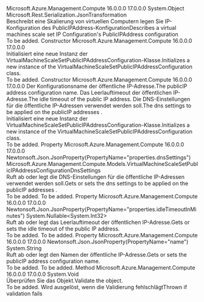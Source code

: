 <Type Name="VirtualMachineScaleSetPublicIPAddressConfiguration" FullName="Microsoft.Azure.Management.Compute.Models.VirtualMachineScaleSetPublicIPAddressConfiguration">
  <TypeSignature Language="C#" Value="public class VirtualMachineScaleSetPublicIPAddressConfiguration" />
  <TypeSignature Language="ILAsm" Value=".class public auto ansi beforefieldinit VirtualMachineScaleSetPublicIPAddressConfiguration extends System.Object" />
  <TypeSignature Language="DocId" Value="T:Microsoft.Azure.Management.Compute.Models.VirtualMachineScaleSetPublicIPAddressConfiguration" />
  <TypeSignature Language="VB.NET" Value="Public Class VirtualMachineScaleSetPublicIPAddressConfiguration" />
  <TypeSignature Language="F#" Value="type VirtualMachineScaleSetPublicIPAddressConfiguration = class" />
  <AssemblyInfo>
    <AssemblyName>Microsoft.Azure.Management.Compute</AssemblyName>
    <AssemblyVersion>16.0.0.0</AssemblyVersion>
    <AssemblyVersion>17.0.0.0</AssemblyVersion>
  </AssemblyInfo>
  <Base>
    <BaseTypeName>System.Object</BaseTypeName>
  </Base>
  <Interfaces />
  <Attributes>
    <Attribute>
      <AttributeName>Microsoft.Rest.Serialization.JsonTransformation</AttributeName>
    </Attribute>
  </Attributes>
  <Docs>
    <summary>
            <span data-ttu-id="0df62-101">Beschreibt eine Skalierung von virtuellen Computern legen Sie IP-Konfiguration des PublicIPAddress-Konfiguration</span><span class="sxs-lookup"><span data-stu-id="0df62-101">Describes a virtual machines scale set IP Configuration's PublicIPAddress configuration</span></span>
            </summary>
    <remarks>To be added.</remarks>
  </Docs>
  <Members>
    <Member MemberName=".ctor">
      <MemberSignature Language="C#" Value="public VirtualMachineScaleSetPublicIPAddressConfiguration ();" />
      <MemberSignature Language="ILAsm" Value=".method public hidebysig specialname rtspecialname instance void .ctor() cil managed" />
      <MemberSignature Language="DocId" Value="M:Microsoft.Azure.Management.Compute.Models.VirtualMachineScaleSetPublicIPAddressConfiguration.#ctor" />
      <MemberSignature Language="VB.NET" Value="Public Sub New ()" />
      <MemberType>Constructor</MemberType>
      <AssemblyInfo>
        <AssemblyName>Microsoft.Azure.Management.Compute</AssemblyName>
        <AssemblyVersion>16.0.0.0</AssemblyVersion>
        <AssemblyVersion>17.0.0.0</AssemblyVersion>
      </AssemblyInfo>
      <Parameters />
      <Docs>
        <summary>
            <span data-ttu-id="0df62-102">Initialisiert eine neue Instanz der VirtualMachineScaleSetPublicIPAddressConfiguration-Klasse.</span><span class="sxs-lookup"><span data-stu-id="0df62-102">Initializes a new instance of the VirtualMachineScaleSetPublicIPAddressConfiguration class.</span></span>
            </summary>
        <remarks>To be added.</remarks>
      </Docs>
    </Member>
    <Member MemberName=".ctor">
      <MemberSignature Language="C#" Value="public VirtualMachineScaleSetPublicIPAddressConfiguration (string name, Nullable&lt;int&gt; idleTimeoutInMinutes = null, Microsoft.Azure.Management.Compute.Models.VirtualMachineScaleSetPublicIPAddressConfigurationDnsSettings dnsSettings = null);" />
      <MemberSignature Language="ILAsm" Value=".method public hidebysig specialname rtspecialname instance void .ctor(string name, valuetype System.Nullable`1&lt;int32&gt; idleTimeoutInMinutes, class Microsoft.Azure.Management.Compute.Models.VirtualMachineScaleSetPublicIPAddressConfigurationDnsSettings dnsSettings) cil managed" />
      <MemberSignature Language="DocId" Value="M:Microsoft.Azure.Management.Compute.Models.VirtualMachineScaleSetPublicIPAddressConfiguration.#ctor(System.String,System.Nullable{System.Int32},Microsoft.Azure.Management.Compute.Models.VirtualMachineScaleSetPublicIPAddressConfigurationDnsSettings)" />
      <MemberSignature Language="VB.NET" Value="Public Sub New (name As String, Optional idleTimeoutInMinutes As Nullable(Of Integer) = null, Optional dnsSettings As VirtualMachineScaleSetPublicIPAddressConfigurationDnsSettings = null)" />
      <MemberSignature Language="F#" Value="new Microsoft.Azure.Management.Compute.Models.VirtualMachineScaleSetPublicIPAddressConfiguration : string * Nullable&lt;int&gt; * Microsoft.Azure.Management.Compute.Models.VirtualMachineScaleSetPublicIPAddressConfigurationDnsSettings -&gt; Microsoft.Azure.Management.Compute.Models.VirtualMachineScaleSetPublicIPAddressConfiguration" Usage="new Microsoft.Azure.Management.Compute.Models.VirtualMachineScaleSetPublicIPAddressConfiguration (name, idleTimeoutInMinutes, dnsSettings)" />
      <MemberType>Constructor</MemberType>
      <AssemblyInfo>
        <AssemblyName>Microsoft.Azure.Management.Compute</AssemblyName>
        <AssemblyVersion>16.0.0.0</AssemblyVersion>
        <AssemblyVersion>17.0.0.0</AssemblyVersion>
      </AssemblyInfo>
      <Parameters>
        <Parameter Name="name" Type="System.String" />
        <Parameter Name="idleTimeoutInMinutes" Type="System.Nullable&lt;System.Int32&gt;" />
        <Parameter Name="dnsSettings" Type="Microsoft.Azure.Management.Compute.Models.VirtualMachineScaleSetPublicIPAddressConfigurationDnsSettings" />
      </Parameters>
      <Docs>
        <param name="name"><span data-ttu-id="0df62-103">Der Konfigurationsname der öffentliche IP-Adresse.</span><span class="sxs-lookup"><span data-stu-id="0df62-103">The publicIP address configuration name.</span></span></param>
        <param name="idleTimeoutInMinutes"><span data-ttu-id="0df62-104">Das Leerlauftimeout der öffentlichen IP-Adresse.</span><span class="sxs-lookup"><span data-stu-id="0df62-104">The idle timeout of the public IP address.</span></span></param>
        <param name="dnsSettings"><span data-ttu-id="0df62-105">Die DNS-Einstellungen für die öffentliche IP-Adressen verwendet werden soll.</span><span class="sxs-lookup"><span data-stu-id="0df62-105">The dns settings to be applied on the publicIP addresses .</span></span></param>
        <summary>
            <span data-ttu-id="0df62-106">Initialisiert eine neue Instanz der VirtualMachineScaleSetPublicIPAddressConfiguration-Klasse.</span><span class="sxs-lookup"><span data-stu-id="0df62-106">Initializes a new instance of the VirtualMachineScaleSetPublicIPAddressConfiguration class.</span></span>
            </summary>
        <remarks>To be added.</remarks>
      </Docs>
    </Member>
    <Member MemberName="DnsSettings">
      <MemberSignature Language="C#" Value="public Microsoft.Azure.Management.Compute.Models.VirtualMachineScaleSetPublicIPAddressConfigurationDnsSettings DnsSettings { get; set; }" />
      <MemberSignature Language="ILAsm" Value=".property instance class Microsoft.Azure.Management.Compute.Models.VirtualMachineScaleSetPublicIPAddressConfigurationDnsSettings DnsSettings" />
      <MemberSignature Language="DocId" Value="P:Microsoft.Azure.Management.Compute.Models.VirtualMachineScaleSetPublicIPAddressConfiguration.DnsSettings" />
      <MemberSignature Language="VB.NET" Value="Public Property DnsSettings As VirtualMachineScaleSetPublicIPAddressConfigurationDnsSettings" />
      <MemberSignature Language="F#" Value="member this.DnsSettings : Microsoft.Azure.Management.Compute.Models.VirtualMachineScaleSetPublicIPAddressConfigurationDnsSettings with get, set" Usage="Microsoft.Azure.Management.Compute.Models.VirtualMachineScaleSetPublicIPAddressConfiguration.DnsSettings" />
      <MemberType>Property</MemberType>
      <AssemblyInfo>
        <AssemblyName>Microsoft.Azure.Management.Compute</AssemblyName>
        <AssemblyVersion>16.0.0.0</AssemblyVersion>
        <AssemblyVersion>17.0.0.0</AssemblyVersion>
      </AssemblyInfo>
      <Attributes>
        <Attribute>
          <AttributeName>Newtonsoft.Json.JsonProperty(PropertyName="properties.dnsSettings")</AttributeName>
        </Attribute>
      </Attributes>
      <ReturnValue>
        <ReturnType>Microsoft.Azure.Management.Compute.Models.VirtualMachineScaleSetPublicIPAddressConfigurationDnsSettings</ReturnType>
      </ReturnValue>
      <Docs>
        <summary>
            <span data-ttu-id="0df62-107">Ruft ab oder legt die DNS-Einstellungen für die öffentliche IP-Adressen verwendet werden soll.</span><span class="sxs-lookup"><span data-stu-id="0df62-107">Gets or sets the dns settings to be applied on the publicIP addresses .</span></span>
            </summary>
        <value>To be added.</value>
        <remarks>To be added.</remarks>
      </Docs>
    </Member>
    <Member MemberName="IdleTimeoutInMinutes">
      <MemberSignature Language="C#" Value="public Nullable&lt;int&gt; IdleTimeoutInMinutes { get; set; }" />
      <MemberSignature Language="ILAsm" Value=".property instance valuetype System.Nullable`1&lt;int32&gt; IdleTimeoutInMinutes" />
      <MemberSignature Language="DocId" Value="P:Microsoft.Azure.Management.Compute.Models.VirtualMachineScaleSetPublicIPAddressConfiguration.IdleTimeoutInMinutes" />
      <MemberSignature Language="VB.NET" Value="Public Property IdleTimeoutInMinutes As Nullable(Of Integer)" />
      <MemberSignature Language="F#" Value="member this.IdleTimeoutInMinutes : Nullable&lt;int&gt; with get, set" Usage="Microsoft.Azure.Management.Compute.Models.VirtualMachineScaleSetPublicIPAddressConfiguration.IdleTimeoutInMinutes" />
      <MemberType>Property</MemberType>
      <AssemblyInfo>
        <AssemblyName>Microsoft.Azure.Management.Compute</AssemblyName>
        <AssemblyVersion>16.0.0.0</AssemblyVersion>
        <AssemblyVersion>17.0.0.0</AssemblyVersion>
      </AssemblyInfo>
      <Attributes>
        <Attribute>
          <AttributeName>Newtonsoft.Json.JsonProperty(PropertyName="properties.idleTimeoutInMinutes")</AttributeName>
        </Attribute>
      </Attributes>
      <ReturnValue>
        <ReturnType>System.Nullable&lt;System.Int32&gt;</ReturnType>
      </ReturnValue>
      <Docs>
        <summary>
            <span data-ttu-id="0df62-108">Ruft ab oder legt das Leerlauftimeout der öffentlichen IP-Adresse.</span><span class="sxs-lookup"><span data-stu-id="0df62-108">Gets or sets the idle timeout of the public IP address.</span></span>
            </summary>
        <value>To be added.</value>
        <remarks>To be added.</remarks>
      </Docs>
    </Member>
    <Member MemberName="Name">
      <MemberSignature Language="C#" Value="public string Name { get; set; }" />
      <MemberSignature Language="ILAsm" Value=".property instance string Name" />
      <MemberSignature Language="DocId" Value="P:Microsoft.Azure.Management.Compute.Models.VirtualMachineScaleSetPublicIPAddressConfiguration.Name" />
      <MemberSignature Language="VB.NET" Value="Public Property Name As String" />
      <MemberSignature Language="F#" Value="member this.Name : string with get, set" Usage="Microsoft.Azure.Management.Compute.Models.VirtualMachineScaleSetPublicIPAddressConfiguration.Name" />
      <MemberType>Property</MemberType>
      <AssemblyInfo>
        <AssemblyName>Microsoft.Azure.Management.Compute</AssemblyName>
        <AssemblyVersion>16.0.0.0</AssemblyVersion>
        <AssemblyVersion>17.0.0.0</AssemblyVersion>
      </AssemblyInfo>
      <Attributes>
        <Attribute>
          <AttributeName>Newtonsoft.Json.JsonProperty(PropertyName="name")</AttributeName>
        </Attribute>
      </Attributes>
      <ReturnValue>
        <ReturnType>System.String</ReturnType>
      </ReturnValue>
      <Docs>
        <summary>
            <span data-ttu-id="0df62-109">Ruft ab oder legt den Namen der öffentliche IP-Adresse.</span><span class="sxs-lookup"><span data-stu-id="0df62-109">Gets or sets the publicIP address configuration name.</span></span>
            </summary>
        <value>To be added.</value>
        <remarks>To be added.</remarks>
      </Docs>
    </Member>
    <Member MemberName="Validate">
      <MemberSignature Language="C#" Value="public virtual void Validate ();" />
      <MemberSignature Language="ILAsm" Value=".method public hidebysig newslot virtual instance void Validate() cil managed" />
      <MemberSignature Language="DocId" Value="M:Microsoft.Azure.Management.Compute.Models.VirtualMachineScaleSetPublicIPAddressConfiguration.Validate" />
      <MemberSignature Language="VB.NET" Value="Public Overridable Sub Validate ()" />
      <MemberSignature Language="F#" Value="abstract member Validate : unit -&gt; unit&#xA;override this.Validate : unit -&gt; unit" Usage="virtualMachineScaleSetPublicIPAddressConfiguration.Validate " />
      <MemberType>Method</MemberType>
      <AssemblyInfo>
        <AssemblyName>Microsoft.Azure.Management.Compute</AssemblyName>
        <AssemblyVersion>16.0.0.0</AssemblyVersion>
        <AssemblyVersion>17.0.0.0</AssemblyVersion>
      </AssemblyInfo>
      <ReturnValue>
        <ReturnType>System.Void</ReturnType>
      </ReturnValue>
      <Parameters />
      <Docs>
        <summary>
            <span data-ttu-id="0df62-110">Überprüfen Sie das Objekt.</span><span class="sxs-lookup"><span data-stu-id="0df62-110">Validate the object.</span></span>
            </summary>
        <remarks>To be added.</remarks>
        <exception cref="T:Microsoft.Rest.ValidationException">
            <span data-ttu-id="0df62-111">Wird ausgelöst, wenn die Validierung fehlschlägt</span><span class="sxs-lookup"><span data-stu-id="0df62-111">Thrown if validation fails</span></span>
            </exception>
      </Docs>
    </Member>
  </Members>
</Type>